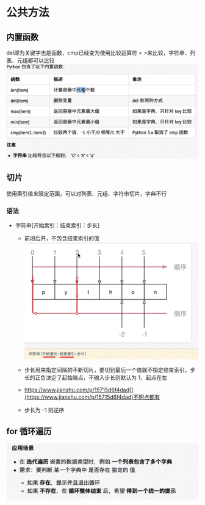 # 公共方法

## 内置函数

del即为关键字也是函数，cmp已经变为使用比较运算符 < >来比较，字符串、列表、元组都可以比较![](assets/1dbb281fdd5ca9e2c46d24fee7be0541b181513a1bf4be87322717c830e44638.png)

## 切片

使用索引值来限定范围，可以对列表、元组、字符串切片，字典不行

### 语法

- 字符串[开始索引：结束索引：步长]

  - 前闭后开，不包含结束索引的值![](assets/ed314895d7f46efec79a4c99a107b261289b8e35cd7cc1787d9c77b567af1a1d.png)
  - 步长用来指定间隔的不断切片，要切到最后一个值就不指定结束索引，步长的正负决定了起始端点，不输入步长则默认为 1，起点在左
  - https://www.jianshu.com/p/15715d6f4dad[](https://www.jianshu.com/p/15715d6f4dad)不明点都有

  - 步长为 -1 则逆序

## for 循环遍历

![](assets/b2c7bde12849f486737f3f2a0b4a430e92286750f344a84315c9e54ffe050401.png)


